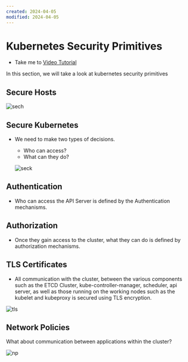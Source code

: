 ```yaml
---
created: 2024-04-05
modified: 2024-04-05
---
```

# Kubernetes Security Primitives
  - Take me to [Video Tutorial](https://kodekloud.com/topic/kubernetes-security-primitives/)
  
In this section, we will take a look at kubernetes security primitives

## Secure Hosts

 ![sech](sech.PNG)
  
## Secure Kubernetes
- We need to make two types of decisions.
  - Who can access?
  - What can they do?
 
  ![seck](seck.PNG)
  
## Authentication
- Who can access the API Server is defined by the Authentication mechanisms.
  
## Authorization
- Once they gain access to the cluster, what they can do is defined by authorization mechanisms.

## TLS Certificates
- All communication with the cluster, between the various components such as the ETCD Cluster, kube-controller-manager, scheduler, api server, as well as those running on the working nodes such as the kubelet and kubeproxy is secured using TLS encryption.

 ![tls](tls.PNG)
 
## Network Policies
What about communication between applications within the cluster?

  ![np](np.PNG)
  
